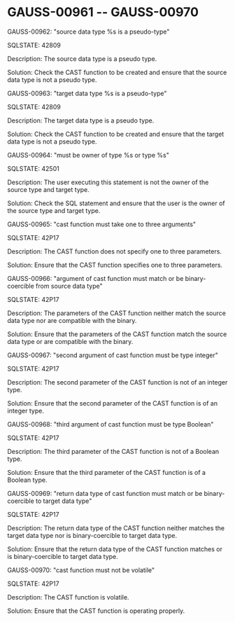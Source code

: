 # GAUSS-00961 -- GAUSS-00970<a name="EN-US_TOPIC_0302073096"></a>

GAUSS-00962: "source data type %s is a pseudo-type"

SQLSTATE: 42809

Description: The source data type is a pseudo type.

Solution: Check the CAST function to be created and ensure that the source data type is not a pseudo type.

GAUSS-00963: "target data type %s is a pseudo-type"

SQLSTATE: 42809

Description: The target data type is a pseudo type.

Solution: Check the CAST function to be created and ensure that the target data type is not a pseudo type.

GAUSS-00964: "must be owner of type %s or type %s"

SQLSTATE: 42501

Description: The user executing this statement is not the owner of the source type and target type.

Solution: Check the SQL statement and ensure that the user is the owner of the source type and target type.

GAUSS-00965: "cast function must take one to three arguments"

SQLSTATE: 42P17

Description: The CAST function does not specify one to three parameters.

Solution: Ensure that the CAST function specifies one to three parameters.

GAUSS-00966: "argument of cast function must match or be binary-coercible from source data type"

SQLSTATE: 42P17

Description: The parameters of the CAST function neither match the source data type nor are compatible with the binary.

Solution: Ensure that the parameters of the CAST function match the source data type or are compatible with the binary.

GAUSS-00967: "second argument of cast function must be type integer"

SQLSTATE: 42P17

Description: The second parameter of the CAST function is not of an integer type.

Solution: Ensure that the second parameter of the CAST function is of an integer type.

GAUSS-00968: "third argument of cast function must be type Boolean"

SQLSTATE: 42P17

Description: The third parameter of the CAST function is not of a Boolean type.

Solution: Ensure that the third parameter of the CAST function is of a Boolean type.

GAUSS-00969: "return data type of cast function must match or be binary-coercible to target data type"

SQLSTATE: 42P17

Description: The return data type of the CAST function neither matches the target data type nor is binary-coercible to target data type.

Solution: Ensure that the return data type of the CAST function matches or is binary-coercible to target data type.

GAUSS-00970: "cast function must not be volatile"

SQLSTATE: 42P17

Description: The CAST function is volatile.

Solution: Ensure that the CAST function is operating properly.

